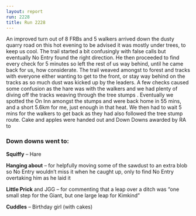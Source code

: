 ```yaml
---
layout: report
run: 2228
title: Run 2228
---
```


An improved turn out of 8 FRBs and 5 walkers arrived down the dusty quarry road on this hot evening to be advised it was mostly under trees, to keep us cool.  The trail started a bit confusingly with false calls but eventually No Entry found the right direction. He then proceeded to find every check for 5 minutes so left the rest of us way behind, until he came back for us, how considerate. The trail weaved amongst to forest and tracks with everyone either wanting to get to the front, or stay way behind on the tracks as so much dust was kicked up by the leaders. A few checks caused some confusion as the hare was with the walkers and we had plenty of diving off the tracks weaving through the tree stumps .  Eventually we spotted the On Inn amongst the stumps and were back home in 55 mins, and a short 5.6km for me, just enough in that heat.  We then had to wait 5 mins for the walkers to get back as they had also followed the tree stump route.  Cake and apples were handed out and Down Downs awarded by RA to

### Down downs went to:

__Squiffy__ – Hare

__Hanging about__ – for helpfully moving some of the sawdust to an extra blob so No Entry wouldn’t miss it when he caught up, only to find No Entry overtaking him as he laid it

__Little Prick__ and JGG – for commenting that a leap over a ditch was “one small step for the Giant, but one large leap for Kimkind”

__Cuddles__ – Birthday girl (with cakes)